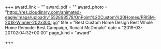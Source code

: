 +++
award_link = ""
award_pdf = ""
award_photo = "https://res.cloudinary.com/animated-eagle/image/upload/v1552868578/OnPoint%20Custom%20Homes/PRISM-2018-Winner-202x300.jpg"
title = "Best Custom Home Design Best Whole Home Remodel Best Campaign, Ronald McDonald"
date = "2019-03-20T02:04:32+00:00"
page_kind = "award"

+++
